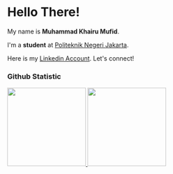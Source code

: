 # Hello There! 
 
My name is **Muhammad Khairu Mufid**.<br>
 
I'm a **student** at [Politeknik Negeri Jakarta](https://pnj.ac.id/).<br>
 
Here is my [Linkedin Account](https://www.linkedin.com/in/muhammadkhairumufid/). Let's connect!
 
### Github Statistic
<p align="left">
<a href="https://github.com/penuliscode">
  <img height="180em" src="https://github-readme-stats-eight-theta.vercel.app/api?username=KhairuMufid&show_icons=true&theme=algolia&include_all_commits=true&count_private=true"/>
  <img height="180em" src="https://github-readme-stats-eight-theta.vercel.app/api/top-langs/?username=KhairuMufid&layout=compact&layout=compact&theme=algolia"/>
</a>
</p>
